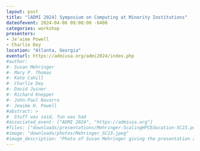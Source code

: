 ```yaml
---
layout: post
title: "[ADMI 2024] Symposium on Computing at Minority Institutions"
dateofevent: 2024-04-06 09:00:00 -0400
categories: workshop
presenters: 
- Je'aime Powell
- Charlie Dey
location: "Atlanta, Georgia"
eventurl: https://admiusa.org/admi2024/index.php
#author: 
#- Susan Mehringer
#- Mary P. Thomas
#- Kate Cahill
#- Charlie Dey
#- David Joiner
#- Richard Knepper
#- John-Paul Navarro
#- Jeaime H. Powell
#abstract: >
#  Stuff was said, fun was had
#associated_event: ["ADMI 2024", "https://admiusa.org"]
#files: ["downloads/presentations/Mehringer-ScalingHPCEducation-SC23.pdf"] 
#image: "downloads/photos/Mehringer_SC23.jpeg"
#image_description: "Photo of Susan Mehringer giving the presentation at SC23."
---
```

